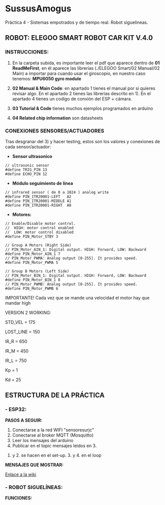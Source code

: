 # SussusAmogus
Práctica 4 - Sistemas empotrados y de tiempo real. Robot siguelineas.

## ROBOT: ELEGOO SMART ROBOT CAR KIT V.4.0


### INSTRUCCIONES: 

1) En la carpeta subida, es importante leer el pdf que aparece dentro de **01 ReadMeFirst**, en él aparece las librerías (./ELEGOO Smart/02 Manual/02 Main) a importar para cuando usar el giroscopio, en nuestro caso tenemos: **MPU6050 gyro module**

2) **02 Manual & Main Code**: en apartado 1 tienes el manual por si quieres revisar algo.
En el apartado 2 tienes las librerías descrito en 1).
En el apartado 4 tienes un codigo de conxión del ESP + cámara.

3) **03 Tutorial & Code** tienes muchos ejemplos programados en arduino 
4) **04 Related chip information** son datasheets


### CONEXIONES SENSORES/ACTUADORES

Tras desgranar del 3) y hacer testing, estos son los valores y conexiones de cada sensor/actuador:

- **Sensor ultrasonico**
```
// ultrasonic sensor 
#define TRIG_PIN 13  
#define ECHO_PIN 12 
```

- **Módulo seguimiento de línea**

```
// infrared sensor ( de 0 a 1024 ) analog write
#define PIN_ITR20001-LEFT   A2
#define PIN_ITR20001-MIDDLE A1
#define PIN_ITR20001-RIGHT  A0
```

- **Motores:**
```
// Enable/Disable motor control.
//  HIGH: motor control enabled
//  LOW: motor control disabled
#define PIN_Motor_STBY 3

// Group A Motors (Right Side)
// PIN_Motor_AIN_1: Digital output. HIGH: Forward, LOW: Backward
#define PIN_Motor_AIN_1 7
// PIN_Motor_PWMA: Analog output [0-255]. It provides speed.
#define PIN_Motor_PWMA 5

// Group B Motors (Left Side)
// PIN_Motor_BIN_1: Digital output. HIGH: Forward, LOW: Backward
#define PIN_Motor_BIN_1 8
// PIN_Motor_PWMB: Analog output [0-255]. It provides speed.
#define PIN_Motor_PWMB 6
```

IMPORTANTE! Cada vez que se mande una velocidad el motor hay que mandar high

VERSION 2 WORKING: 

STD_VEL = 175

LOST_LINE = 150 

IR_R = 650

IR_M = 450

IR_L = 750

Kp = 1

Kd = 25




## ESTRUCTURA DE LA PRÁCTICA

### - ESP32:
  **PASOS A SEGUIR:** 
  
  1) Conectarse a la red WIFI "sensoresurjc"
  2) Conectarse al broker MQTT (Mosquitto) 
  3) Leer los mensajes del arduino 
  4) Publicar en el topic mensajes leidos en 3.

  1. y 2. se hacen en el set-up. 3. y 4. en el loop

  **MENSAJES QUE MOSTRAR:**
  
  [Enlace a la wiki](https://gitlab.etsit.urjc.es/roberto.calvo/setr/-/wikis/P4FollowLine#62-mensajes)
  

### - ROBOT SIGUELÍNEAS: 

  **FUNCIONES:**
  

